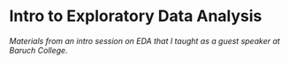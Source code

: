 # Intro to Exploratory Data Analysis

###### Materials from an intro session on EDA that I taught as a guest speaker at Baruch College.  
